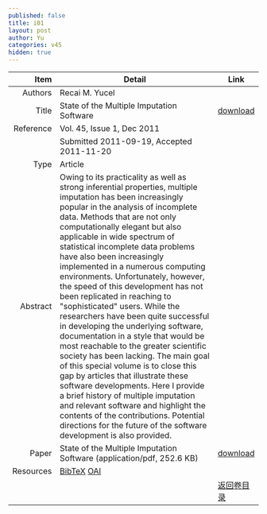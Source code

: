 ```yaml
---
published: false
title: i01
layout: post
author: Yu
categories: v45
hidden: true
---
```


| Item | Detail | Link |
|---:|---|---|
| Authors | Recai M. Yucel| |
| Title |State of the Multiple Imputation Software | [download](http://www.jstatsoft.org/v45/i01/paper) |
| Reference |Vol. 45, Issue 1, Dec 2011 | |
| | Submitted 2011-09-19, Accepted 2011-11-20| | 
| Type | Article| |
| Abstract | Owing to its practicality as well as strong inferential properties, multiple imputation has been increasingly popular in the analysis of incomplete data. Methods that are not only computationally elegant but also applicable in wide spectrum of statistical incomplete data problems have also been increasingly implemented in a numerous computing environments. Unfortunately, however, the speed of this development has not been replicated in reaching to "sophisticated" users. While the researchers have been quite successful in developing the underlying software, documentation in a style that would be most reachable to the greater scientific society has been lacking. The main goal of this special volume is to close this gap by articles that illustrate these software developments. Here I provide a brief history of multiple imputation and relevant software and highlight the contents of the contributions. Potential directions for the future of the software development is also provided.| |
| Paper | State of the Multiple Imputation Software  (application/pdf, 252.6 KB)| [download](http://www.jstatsoft.org/v45/i01/paper) |
| Resources | [BibTeX](http://www.jstatsoft.org/v45/i01/bibtex) [OAI](http://www.jstatsoft.org/oai?verb=GetRecord&identifier=oai.jstatsoft/v45/i01&prefix=oai_dc)| |
| |  | [返回卷目录]({{site.baseurl}}/volume/v45.html) |